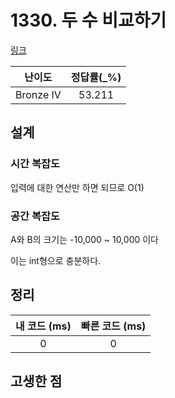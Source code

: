 # 1330. 두 수 비교하기

[링크](https://www.acmicpc.net/problem/1330)

|  난이도   | 정답률(\_%) |
| :-------: | :---------: |
| Bronze IV |   53.211    |

## 설계

### 시간 복잡도

입력에 대한 연산만 하면 되므로 O(1)

### 공간 복잡도

A와 B의 크기는 -10,000 ~ 10,000 이다

이는 int형으로 충분하다.

## 정리

| 내 코드 (ms) | 빠른 코드 (ms) |
| :----------: | :------------: |
|      0       |       0        |

## 고생한 점
